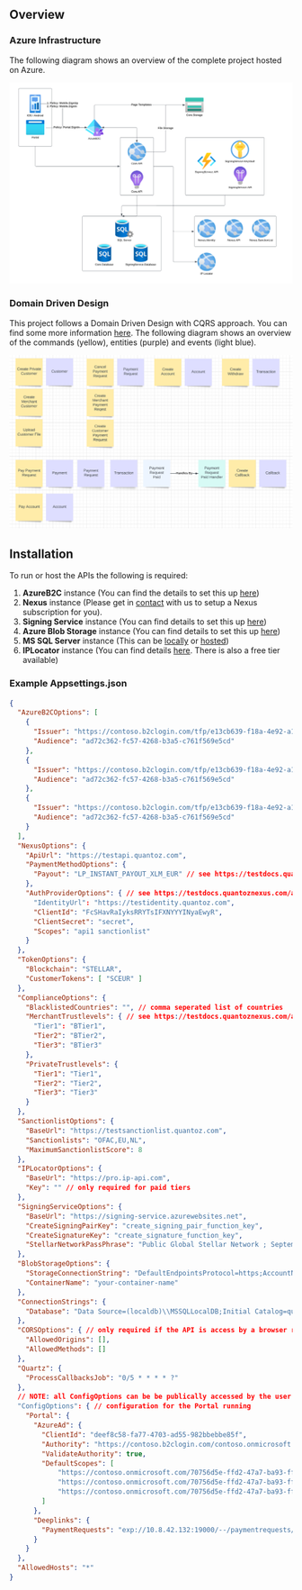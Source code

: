## Overview

### Azure Infrastructure

The following diagram shows an overview of the complete project hosted on Azure.

![](../../docs/core_overview.png)

### Domain Driven Design

This project follows a Domain Driven Design with CQRS approach. You can find some more information [here](https://learn.microsoft.com/en-us/dotnet/architecture/microservices/microservice-ddd-cqrs-patterns/ddd-oriented-microservice). The following diagram shows an overview of the commands (yellow), entities (purple) and events (light blue).

![](../../docs/core_ddd_overview.png)

## Installation

To run or host the APIs the following is required:

1. <b>AzureB2C</b> instance (You can find the details to set this up [here](../../azureB2C/README.md))
2. <b>Nexus</b> instance (Please get in [contact](https://quantoz.com/contact/) with us to setup a Nexus subscription for you).
3. <b>Signing Service</b> instance (You can find details to set this up [here](../signing-service/README.md))
4. <b>Azure Blob Storage</b> instance (You can find details to set this up [here](https://learn.microsoft.com/en-us/azure/storage/blobs/blob-containers-portal))
5. <b>MS SQL Server</b> instance (This can be [locally](https://learn.microsoft.com/en-us/sql/database-engine/configure-windows/sql-server-express-localdb?view=sql-server-ver16) or [hosted](https://learn.microsoft.com/en-us/azure/azure-sql/database/single-database-create-quickstart?view=azuresql&tabs=azure-portal))
6. <b>IPLocator</b> instance (You can find details [here](https://ip-api.com/docs/api:json). There is also a free tier available)

### Example Appsettings.json
```json
{
  "AzureB2COptions": [
    {
      "Issuer": "https://contoso.b2clogin.com/tfp/e13cb639-f18a-4e92-a148-258d11780b50/b2c_1_mobile_signin/v2.0/",
      "Audience": "ad72c362-fc57-4268-b3a5-c761f569e5cd"
    },
    {
      "Issuer": "https://contoso.b2clogin.com/tfp/e13cb639-f18a-4e92-a148-258d11780b50/b2c_1_merchant_signin/v2.0/",
      "Audience": "ad72c362-fc57-4268-b3a5-c761f569e5cd"
    },
    {
      "Issuer": "https://contoso.b2clogin.com/tfp/e13cb639-f18a-4e92-a148-258d11780b50/signup_withphoneverification/v2.0/",
      "Audience": "ad72c362-fc57-4268-b3a5-c761f569e5cd"
    }
  ],
  "NexusOptions": {
    "ApiUrl": "https://testapi.quantoz.com",
    "PaymentMethodOptions": {
      "Payout": "LP_INSTANT_PAYOUT_XLM_EUR" // see https://testdocs.quantoznexus.com/articles/configure-nexus/initial_setup.html#payment-methods for information on payment methods.
    },
    "AuthProviderOptions": { // see https://testdocs.quantoznexus.com/articles/start-developing/sd_authentication.html to setup Nexus authentication.
      "IdentityUrl": "https://testidentity.quantoz.com",
      "ClientId": "FcSHavRaIyksRRYTsIFXNYYYINyaEwyR",
      "ClientSecret": "secret",
      "Scopes": "api1 sanctionlist"
    }
  },
  "TokenOptions": {
    "Blockchain": "STELLAR",
    "CustomerTokens": [ "SCEUR" ]
  },
  "ComplianceOptions": {
    "BlacklistedCountries": "", // comma seperated list of countries
    "MerchantTrustlevels": { // see https://testdocs.quantoznexus.com/articles/knowledge-base/kb_trust_levels.html?q=trustlevels for information on trust levels
      "Tier1": "BTier1",
      "Tier2": "BTier2",
      "Tier3": "BTier3"
    },
    "PrivateTrustlevels": {
      "Tier1": "Tier1",
      "Tier2": "Tier2",
      "Tier3": "Tier3"
    }
  },
  "SanctionlistOptions": {
    "BaseUrl": "https://testsanctionlist.quantoz.com",
    "Sanctionlists": "OFAC,EU,NL",
    "MaximumSanctionlistScore": 8
  },
  "IPLocatorOptions": {
    "BaseUrl": "https://pro.ip-api.com",
    "Key": "" // only required for paid tiers
  },
  "SigningServiceOptions": {
    "BaseUrl": "https://signing-service.azurewebsites.net",
    "CreateSigningPairKey": "create_signing_pair_function_key",
    "CreateSignatureKey": "create_signature_function_key",
    "StellarNetworkPassPhrase": "Public Global Stellar Network ; September 2015"
  },
  "BlobStorageOptions": {
    "StorageConnectionString": "DefaultEndpointsProtocol=https;AccountName=yourstorename;AccountKey=yourstorekey;EndpointSuffix=core.windows.net",
    "ContainerName": "your-container-name"
  },
  "ConnectionStrings": {
    "Database": "Data Source=(localdb)\\MSSQLLocalDB;Initial Catalog=quantoz-payments-db;Integrated Security=True;Connect Timeout=30;Encrypt=False;TrustServerCertificate=False;"
  },
  "CORSOptions": { // only required if the API is access by a browser running on a different server. 
    "AllowedOrigins": [],
    "AllowedMethods": []
  },
  "Quartz": {
    "ProcessCallbacksJob": "0/5 * * * * ?"
  },
  // NOTE: all ConfigOptions can be be publically accessed by the user. DO NOT configure any secrets here.
  "ConfigOptions": { // configuration for the Portal running
    "Portal": {
      "AzureAd": {
        "ClientId": "deef8c58-fa77-4703-ad55-982bbebbe85f",
        "Authority": "https://contoso.b2clogin.com/contoso.onmicrosoft.com/B2C_1_merchant_signin",
        "ValidateAuthority": true,
        "DefaultScopes": [ 
            "https://contoso.onmicrosoft.com/70756d5e-ffd2-47a7-ba93-ffa374094c5e/PaymentRequest.Merchant.Create",
            "https://contoso.onmicrosoft.com/70756d5e-ffd2-47a7-ba93-ffa374094c5e/PaymentRequest.Merchant.Read",
            "https://contoso.onmicrosoft.com/70756d5e-ffd2-47a7-ba93-ffa374094c5e/Account.Read"
        ]
      },
      "Deeplinks": {
        "PaymentRequests": "exp://10.8.42.132:19000/--/paymentrequests/{0}"
      }
    }
  },
  "AllowedHosts": "*"
}
```
